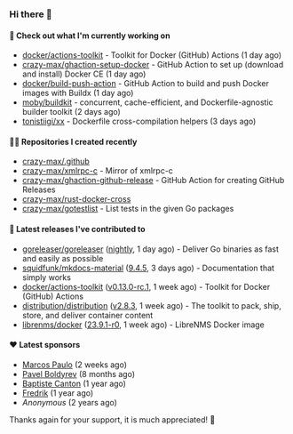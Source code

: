 ### Hi there 👋

#### 👷 Check out what I'm currently working on

- [docker/actions-toolkit](https://github.com/docker/actions-toolkit) - Toolkit for Docker (GitHub) Actions (1 day ago)
- [crazy-max/ghaction-setup-docker](https://github.com/crazy-max/ghaction-setup-docker) - GitHub Action to set up (download and install) Docker CE (1 day ago)
- [docker/build-push-action](https://github.com/docker/build-push-action) - GitHub Action to build and push Docker images with Buildx (1 day ago)
- [moby/buildkit](https://github.com/moby/buildkit) - concurrent, cache-efficient, and Dockerfile-agnostic builder toolkit (2 days ago)
- [tonistiigi/xx](https://github.com/tonistiigi/xx) - Dockerfile cross-compilation helpers (3 days ago)

#### 👨‍💻 Repositories I created recently

- [crazy-max/.github](https://github.com/crazy-max/.github)
- [crazy-max/xmlrpc-c](https://github.com/crazy-max/xmlrpc-c) - Mirror of xmlrpc-c
- [crazy-max/ghaction-github-release](https://github.com/crazy-max/ghaction-github-release) - GitHub Action for creating GitHub Releases
- [crazy-max/rust-docker-cross](https://github.com/crazy-max/rust-docker-cross)
- [crazy-max/gotestlist](https://github.com/crazy-max/gotestlist) - List tests in the given Go packages

#### 🚀 Latest releases I've contributed to

- [goreleaser/goreleaser](https://github.com/goreleaser/goreleaser) ([nightly](https://github.com/goreleaser/goreleaser/releases/tag/nightly), 1 day ago) - Deliver Go binaries as fast and easily as possible
- [squidfunk/mkdocs-material](https://github.com/squidfunk/mkdocs-material) ([9.4.5](https://github.com/squidfunk/mkdocs-material/releases/tag/9.4.5), 3 days ago) - Documentation that simply works
- [docker/actions-toolkit](https://github.com/docker/actions-toolkit) ([v0.13.0-rc.1](https://github.com/docker/actions-toolkit/releases/tag/v0.13.0-rc.1), 1 week ago) - Toolkit for Docker (GitHub) Actions
- [distribution/distribution](https://github.com/distribution/distribution) ([v2.8.3](https://github.com/distribution/distribution/releases/tag/v2.8.3), 1 week ago) - The toolkit to pack, ship, store, and deliver container content
- [librenms/docker](https://github.com/librenms/docker) ([23.9.1-r0](https://github.com/librenms/docker/releases/tag/23.9.1-r0), 1 week ago) - LibreNMS Docker image

#### ❤️ Latest sponsors
- [Marcos Paulo](https://github.com/mr-soulfox) (2 weeks ago)
- [Pavel Boldyrev](https://github.com/bpg) (8 months ago)
- [Baptiste Canton](https://github.com/batmac) (1 year ago)
- [Fredrik](https://github.com/fredrikscode) (1 year ago)
- _Anonymous_ (2 years ago)

Thanks again for your support, it is much appreciated! 🙏
